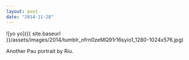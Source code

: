 ```yaml
---
layout: post
date: "2014-11-28"
---
```


![yo yo]({{ site.baseurl }}/assets/images/2014/tumblr_nfrn0zeMQ91r16syio1_1280-1024x576.jpg)

Another Pau portrait by Riu.
